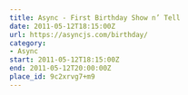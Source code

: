 ```yaml
---
title: Async - First Birthday Show n’ Tell
date: 2011-05-12T18:15:00Z
url: https://asyncjs.com/birthday/
category:
- Async
start: 2011-05-12T18:15:00Z
end: 2011-05-12T20:00:00Z
place_id: 9c2xrvg7+m9
---
```

